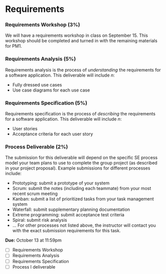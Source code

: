 # Requirements

### Requirements Workshop (3%)

We will have a requirements workshop in class on September 15. This workshop should be completed and turned in with the remaining materials for PM1.

### Requirements Analysis (5%)

Requirements analysis is the process of _understanding_ the requirements for a software application. This deliverable will include _n_:
* Fully dressed use cases
* Use case diagrams for each use case

### Requirements Specification (5%)

Requirements specification is the process of _describing_ the requirements for a software application. This deliverable will include _n_:
* User stories
* Acceptance criteria for each user story

### Process Deliverable (2%)

The submission for this deliverable will depend on the specific SE process model your team plans to use to complete the group project (as described in your project proposal). Example submissions for different processes include:
* Prototyping: submit a prototype of your system
* Scrum: submit the notes (including each teammate) from your most recent scrum meeting
* Kanban: submit a list of prioritized tasks from your task management system
* Waterfall: submit supplementary planning documentation
* Extreme programming: submit acceptance test criteria
* Spiral: submit risk analysis
* ...
For other processes not listed above, the instructor will contact you with the exact submission requirements for this task.


 **Due:** October 13 at 11:59pm
- [ ] Requirements Workshop
- [ ] Requirements Analysis
- [ ] Requirements Specification
- [ ] Process I deliverable